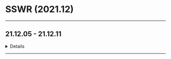 # SSWR (2021.12)

<hr/>

## 21.12.05 - 21.12.11

<details>

1. Alogorithm
- [LeetCode_Minimum Number of Vertices to Reach All Nodes](https://leetcode.com/problems/minimum-number-of-vertices-to-reach-all-nodes/)  => [my solution]()
- [LeetCode_ Number of Provinces](https://leetcode.com/problems/number-of-provinces/)  => [my solution]()
- [LeetCode_Delete Node in a BST](https://leetcode.com/problems/delete-node-in-a-bst/)  => [my solution]()
- [프로그래머스_]()  => [my solution]()
- [프로그래머스_]()  => [my solution]()
- [BOJ_]()  => [my solution]()
- [BOJ_]()  => [my solution]()

2. CS 
- Networks : `그림 한 장으로 보는 최신 네트워크 용어 해설`
  - 네트워크 개론편 , OSI 참조 모델과 TCP/IP 기초편


3. Frontend
- JavaScript : `모던 자바스크립트 Deep Dive`
  - 객체 리터럴 , 함수 , 스코프 , 전역 변수의 문제점 , let const 키워드와 블록 레벨 스코프 , Property Attribute , 생성자 함수에 의한 객체 생성 , 함수와 일급 객체 ,  
- React : `실전 리액트 프로그래밍`
  - 리액트 프로젝트 시작하기 , ES6+를 품은 자바스크립트 매력적인 언어가 되다 ,


4. Interview Questions
- `graphql` 장점,단점
- `csr` vs `ssr`

5. Issues
6. Articles
- [Goodreads_2021_12](https://github.com/Dinoryong/Goodreads/blob/main/2021/2021.12.md)
- [Goodreads_Modern JavaScript Deep Dive](https://github.com/Dinoryong/Goodreads/blob/main/2021/Modern%20JavaScript%2C%20Deep%20Dive.md)

7. Short block of this week
<details>
	<summary>Click to toggle contents </summary>
	Keep in mind . Slow and Steady Wins the Race
</details>

</details>

<hr/>